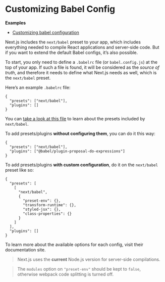 # Customizing Babel Config

**Examples**

- [Customizing babel configuration](https://github.com/vercel/next.js/tree/canary/examples/with-custom-babel-config)

Next.js includes the `next/babel` preset to your app, which includes everything needed to compile React applications and server-side code. But if you want to extend the default Babel configs, it’s also possible.

To start, you only need to define a `.babelrc` file (or `babel.config.js`) at the top of your app. If such a file is found, it will be considered as the _source of truth_, and therefore it needs to define what Next.js needs as well, which is the `next/babel` preset.

Here’s an example `.babelrc` file:

    {
      "presets": ["next/babel"],
      "plugins": []
    }

You can [take a look at this file](https://github.com/vercel/next.js/blob/canary/packages/next/build/babel/preset.ts) to learn about the presets included by `next/babel`.

To add presets/plugins **without configuring them**, you can do it this way:

    {
      "presets": ["next/babel"],
      "plugins": ["@babel/plugin-proposal-do-expressions"]
    }

To add presets/plugins **with custom configuration**, do it on the `next/babel` preset like so:

    {
      "presets": [
        [
          "next/babel",
          {
            "preset-env": {},
            "transform-runtime": {},
            "styled-jsx": {},
            "class-properties": {}
          }
        ]
      ],
      "plugins": []
    }

To learn more about the available options for each config, visit their documentation site.

> Next.js uses the **current** Node.js version for server-side compilations.

> The `modules` option on `"preset-env"` should be kept to `false`, otherwise webpack code splitting is turned off.
